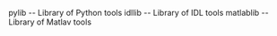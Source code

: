 
pylib -- Library of Python tools
idllib -- Library of IDL tools
matlablib -- Library of Matlav tools

